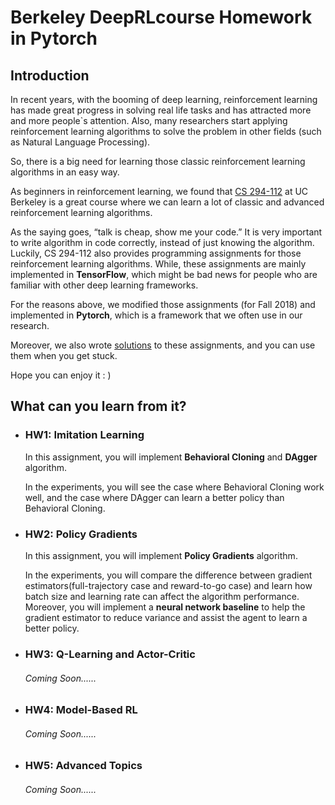 # Berkeley DeepRLcourse Homework in Pytorch
## Introduction

In recent years, with the booming of deep learning, reinforcement learning has made great progress in solving real life tasks and has attracted more and more people`s attention. Also, many researchers start applying reinforcement learning algorithms to solve the problem in other fields (such as Natural Language Processing).

So, there is a big need for learning those classic reinforcement learning algorithms in an easy way.

As beginners in reinforcement learning, we found that [CS 294-112](http://rail.eecs.berkeley.edu/deeprlcourse/) at UC Berkeley is a great course where we can learn a lot of classic and advanced reinforcement learning algorithms.

As the saying goes, “talk is cheap, show me your code.” It is very important to write algorithm in code correctly, instead of just knowing the algorithm. Luckily, CS 294-112 also provides programming assignments for those reinforcement learning algorithms. While, these assignments are mainly implemented in **TensorFlow**, which might be bad news for people who are familiar with other deep learning frameworks.

For the reasons above, we modified those assignments (for Fall 2018) and implemented in **Pytorch**, which is a framework that we often use in our research. 

Moreover, we also wrote [solutions](https://github.com/KuNyaa/berkeleydeeprlcourse-homework-pytorch-solution) to these assignments, and you can use them when you get stuck.

Hope you can enjoy it : )



## What can you learn from it?

- ### HW1: Imitation Learning

  In this assignment, you will implement **Behavioral Cloning** and **DAgger** algorithm. 

  In the experiments, you will see the case where Behavioral Cloning work well, and the case where DAgger can learn a better policy than Behavioral Cloning.

- ### HW2: Policy Gradients

  In this assignment, you will implement **Policy Gradients** algorithm.

  In the experiments, you will compare the difference between gradient estimators(full-trajectory case and reward-to-go case) and learn how batch size and learning rate can affect the algorithm performance. Moreover, you will implement a **neural network baseline** to help the gradient estimator to reduce variance and assist the agent to learn a better policy.

- ### HW3: Q-Learning and Actor-Critic

  ###### Coming Soon......

- ### HW4: Model-Based RL

  ###### Coming Soon......

- ### HW5: Advanced Topics

  ###### Coming Soon......